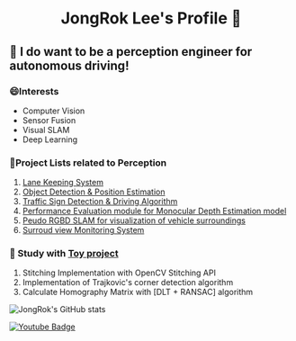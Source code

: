 <h1 align="center"> JongRok Lee's Profile 👋 </h1>

## 🌱 I do want to be a perception engineer for autonomous driving!

### 😄Interests
- Computer Vision
- Sensor Fusion
- Visual SLAM
- Deep Learning


### 🤔Project Lists related to Perception
1. [Lane Keeping System](https://github.com/JongRok-Lee/Lane_keeping_system)
2. [Object Detection & Position Estimation](https://github.com/JongRok-Lee/Monocular_Position_Estimation)
3. [Traffic Sign Detection & Driving Algorithm](https://github.com/JongRok-Lee/traffic_sign_Project)
4. [Performance Evaluation module for Monocular Depth Estimation model](https://github.com/SOTA-Project)
5. [Peudo RGBD SLAM for visualization of vehicle surroundings](https://github.com/JongRok-Lee/ORB_SLAM2_with_PCL)
6. [Surroud view Monitoring System](https://github.com/JongRok-Lee/Surround-View-Monitoring)

### 🌱 Study with [Toy project](https://github.com/JongRok-Lee/Toy-Projects)
1. Stitching Implementation with OpenCV Stitching API
2. Implementation of Trajkovic's corner detection algorithm
3. Calculate Homography Matrix with [DLT + RANSAC] algorithm

<!--
Here are some ideas to get you started:

- 🔭 I’m currently working on ...
- 🌱 I’m currently learning ...
- 👯 I’m looking to collaborate on ...
- 🤔 I’m looking for help with ...
- 💬 Ask me about ...
- 📫 How to reach me: ...
- 😄 Pronouns: ...
- ⚡ Fun fact: ...
-->

![JongRok's GitHub stats](https://github-readme-stats.vercel.app/api?username=JongRok-Lee&show_icons=true&theme=radical)

[![Youtube Badge](https://img.shields.io/badge/Youtube-ff0000?style=flat-square&logo=youtube&link=https://www.youtube.com/channel/UC13x2Xi7twyTYdqlb8lOnyA)](https://www.youtube.com/channel/UC13x2Xi7twyTYdqlb8lOnyA)

